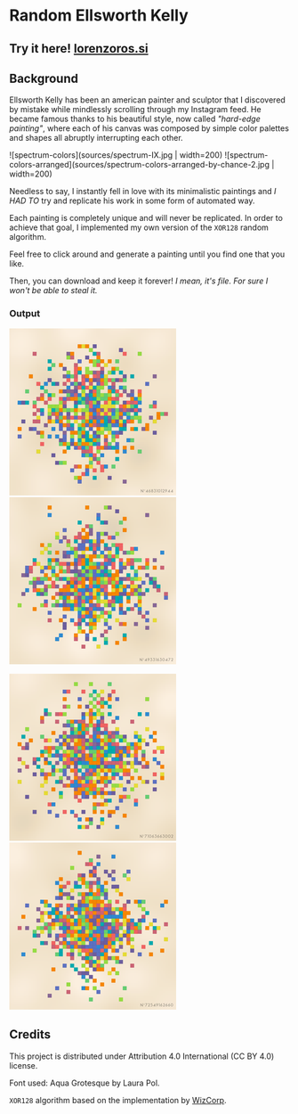 # Random Ellsworth Kelly

## Try it here! [lorenzoros.si](https://www.lorenzoros.si/ellsworth-kelly)

## Background

Ellsworth Kelly has been an american painter and sculptor that I discovered by mistake while mindlessly scrolling through my Instagram feed.
He became famous thanks to his beautiful style, now called *"hard-edge painting"*, where each of his canvas was composed by simple color palettes and shapes all abruptly interrupting each other.

![spectrum-colors](sources/spectrum-IX.jpg | width=200)
![spectrum-colors-arranged](sources/spectrum-colors-arranged-by-chance-2.jpg | width=200)

Needless to say, I instantly fell in love with its minimalistic paintings and *I HAD TO* try and replicate his work in some form of automated way.

Each painting is completely unique and will never be replicated.
In order to achieve that goal, I implemented my own version of the `XOR128` random algorithm.

Feel free to click around and generate a painting until you find one that you like.

Then, you can download and keep it forever!
*I mean, it's file. For sure I won't be able to steal it.*

### Output

![output-1](output/random-ellsworth-kelly-46831012944-resized.png)
![output-2](output/random-ellsworth-kelly-49331630472-resized.png)

![output-3](output/random-ellsworth-kelly-71063663002-resized.png)
![output-4](output/random-ellsworth-kelly-72549162660-resized.png)

## Credits

This project is distributed under Attribution 4.0 International (CC BY 4.0) license.

Font used: Aqua Grotesque by Laura Pol.

`XOR128` algorithm based on the implementation by [WizCorp](https://github.com/Wizcorp/xor128/).
